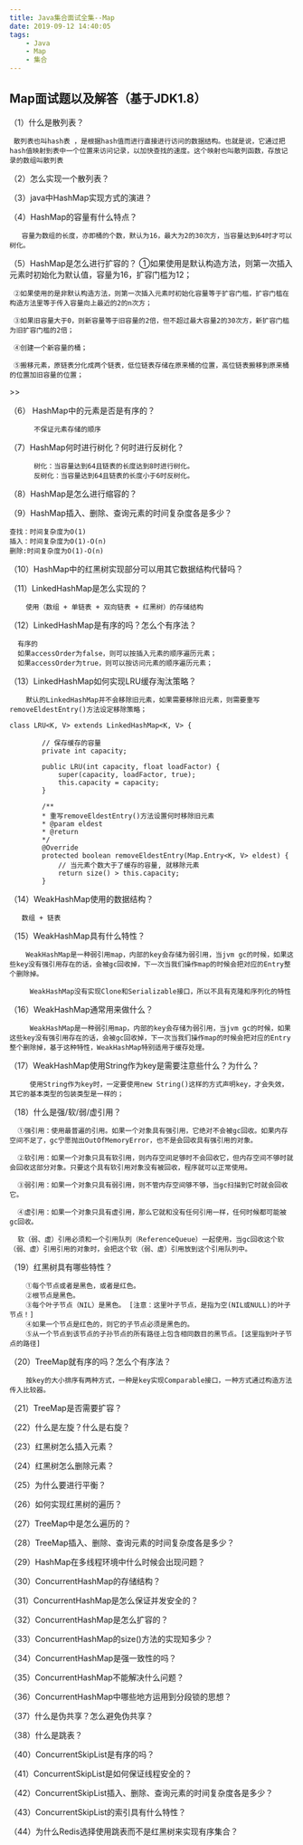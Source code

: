 ```yaml
---
title: Java集合面试全集--Map
date: 2019-09-12 14:40:05 
tags: 
    - Java 
    - Map
    - 集合
---
```


## Map面试题以及解答（基于JDK1.8） ##

（1）什么是散列表？
    
     散列表也叫hash表 ，是根据hash值而进行直接进行访问的数据结构。也就是说，它通过把hash值映射到表中一个位置来访问记录，以加快查找的速度。这个映射也叫散列函数，存放记录的数组叫散列表

（2）怎么实现一个散列表？

（3）java中HashMap实现方式的演进？

（4）HashMap的容量有什么特点？

       容量为数组的长度，亦即桶的个数，默认为16，最大为2的30次方，当容量达到64时才可以树化。

（5）HashMap是怎么进行扩容的？
	 ①如果使用是默认构造方法，则第一次插入元素时初始化为默认值，容量为16，扩容门槛为12；

	 ②如果使用的是非默认构造方法，则第一次插入元素时初始化容量等于扩容门槛，扩容门槛在构造方法里等于传入容量向上最近的2的n次方；

	 ③如果旧容量大于0，则新容量等于旧容量的2倍，但不超过最大容量2的30次方，新扩容门槛为旧扩容门槛的2倍；

	 ④创建一个新容量的桶；

	 ⑤搬移元素，原链表分化成两个链表，低位链表存储在原来桶的位置，高位链表搬移到原来桶的位置加旧容量的位置；

<!--more-->>>

（6） HashMap中的元素是否是有序的？
         
          不保证元素存储的顺序

（7）HashMap何时进行树化？何时进行反树化？

          树化：当容量达到64且链表的长度达到8时进行树化。
          反树化：当容量达到64且链表的长度小于6时反树化。

（8）HashMap是怎么进行缩容的？

（9）HashMap插入、删除、查询元素的时间复杂度各是多少？

    查找：时间复杂度为O(1)
    插入：时间复杂度为O(1)-O(n)
    删除:时间复杂度为O(1)-O(n)

（10）HashMap中的红黑树实现部分可以用其它数据结构代替吗？

（11）LinkedHashMap是怎么实现的？
       
        使用（数组 + 单链表 + 双向链表 + 红黑树）的存储结构

（12）LinkedHashMap是有序的吗？怎么个有序法？
  
      有序的
      如果accessOrder为false，则可以按插入元素的顺序遍历元素；
      如果accessOrder为true，则可以按访问元素的顺序遍历元素； 


（13）LinkedHashMap如何实现LRU缓存淘汰策略？
         
        默认的LinkedHashMap并不会移除旧元素，如果需要移除旧元素，则需要重写removeEldestEntry()方法设定移除策略；

	class LRU<K, V> extends LinkedHashMap<K, V> {
		
		    // 保存缓存的容量
		    private int capacity;
		
		    public LRU(int capacity, float loadFactor) {
		        super(capacity, loadFactor, true);
		        this.capacity = capacity;
		    }
		
		    /**
		    * 重写removeEldestEntry()方法设置何时移除旧元素
		    * @param eldest
		    * @return
		    */
		    @Override
		    protected boolean removeEldestEntry(Map.Entry<K, V> eldest) {
		        // 当元素个数大于了缓存的容量, 就移除元素
		        return size() > this.capacity;
		    }


（14）WeakHashMap使用的数据结构？
       
       数组 + 链表

（15）WeakHashMap具有什么特性？
        
        WeakHashMap是一种弱引用map，内部的key会存储为弱引用，当jvm gc的时候，如果这些key没有强引用存在的话，会被gc回收掉，下一次当我们操作map的时候会把对应的Entry整个删除掉。
        
         WeakHashMap没有实现Clone和Serializable接口，所以不具有克隆和序列化的特性

（16）WeakHashMap通常用来做什么？
 
         WeakHashMap是一种弱引用map，内部的key会存储为弱引用，当jvm gc的时候，如果这些key没有强引用存在的话，会被gc回收掉，下一次当我们操作map的时候会把对应的Entry整个删除掉，基于这种特性，WeakHashMap特别适用于缓存处理。

（17）WeakHashMap使用String作为key是需要注意些什么？为什么？

         使用String作为key时，一定要使用new String()这样的方式声明key，才会失效，其它的基本类型的包装类型是一样的；

（18）什么是强/软/弱/虚引用？

      ①强引用：使用最普遍的引用。如果一个对象具有强引用，它绝对不会被gc回收。如果内存空间不足了，gc宁愿抛出OutOfMemoryError，也不是会回收具有强引用的对象。

	  ②软引用：如果一个对象只具有软引用，则内存空间足够时不会回收它，但内存空间不够时就会回收这部分对象。只要这个具有软引用对象没有被回收，程序就可以正常使用。

	  ③弱引用：如果一个对象只具有弱引用，则不管内存空间够不够，当gc扫描到它时就会回收它。

      ④虚引用：如果一个对象只具有虚引用，那么它就和没有任何引用一样，任何时候都可能被gc回收。

      软（弱、虚）引用必须和一个引用队列（ReferenceQueue）一起使用，当gc回收这个软（弱、虚）引用引用的对象时，会把这个软（弱、虚）引用放到这个引用队列中。

（19）红黑树具有哪些特性？

	 	①每个节点或者是黑色，或者是红色。
		②根节点是黑色。
		③每个叶子节点（NIL）是黑色。 [注意：这里叶子节点，是指为空(NIL或NULL)的叶子节点！]
		④如果一个节点是红色的，则它的子节点必须是黑色的。
		⑤从一个节点到该节点的子孙节点的所有路径上包含相同数目的黑节点。[这里指到叶子节点的路径]

（20）TreeMap就有序的吗？怎么个有序法？
     	
		按key的大小排序有两种方式，一种是key实现Comparable接口，一种方式通过构造方法传入比较器。

（21）TreeMap是否需要扩容？

（22）什么是左旋？什么是右旋？

（23）红黑树怎么插入元素？

（24）红黑树怎么删除元素？

（25）为什么要进行平衡？

（26）如何实现红黑树的遍历？

（27）TreeMap中是怎么遍历的？

（28）TreeMap插入、删除、查询元素的时间复杂度各是多少？

（29）HashMap在多线程环境中什么时候会出现问题？

（30）ConcurrentHashMap的存储结构？

（31）ConcurrentHashMap是怎么保证并发安全的？

（32）ConcurrentHashMap是怎么扩容的？

（33）ConcurrentHashMap的size()方法的实现知多少？

（34）ConcurrentHashMap是强一致性的吗？

（35）ConcurrentHashMap不能解决什么问题？

（36）ConcurrentHashMap中哪些地方运用到分段锁的思想？

（37）什么是伪共享？怎么避免伪共享？

（38）什么是跳表？

（40）ConcurrentSkipList是有序的吗？

（41）ConcurrentSkipList是如何保证线程安全的？

（42）ConcurrentSkipList插入、删除、查询元素的时间复杂度各是多少？

（43）ConcurrentSkipList的索引具有什么特性？

（44）为什么Redis选择使用跳表而不是红黑树来实现有序集合？

